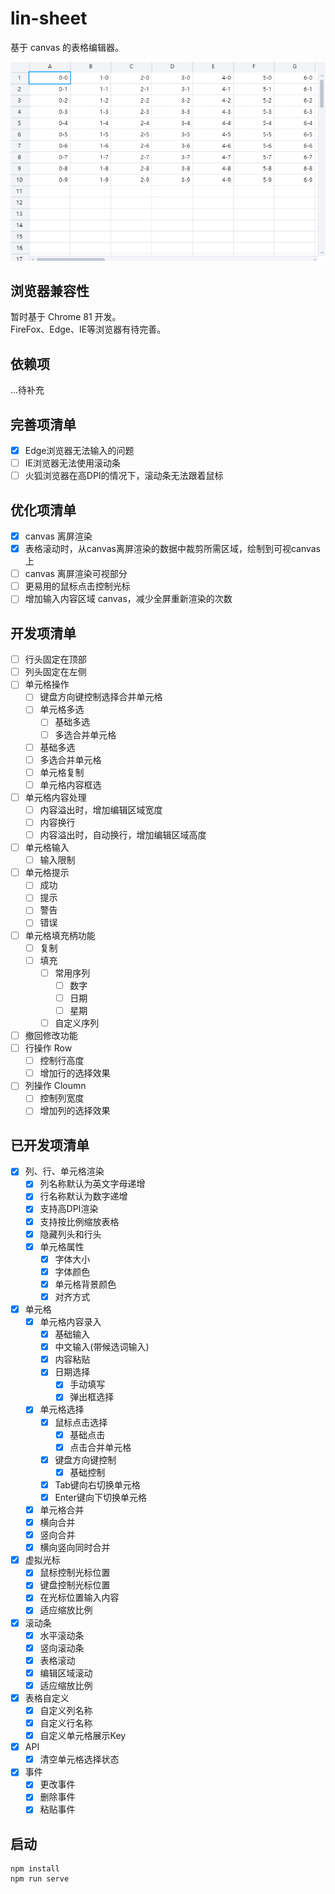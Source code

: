 # lin-sheet
基于 canvas 的表格编辑器。

![image](https://raw.githubusercontent.com/Liuzln/lin-sheet/master/gif/GIF%202020-4-8%2012-52-36.gif)

## 浏览器兼容性
暂时基于 Chrome 81 开发。  
FireFox、Edge、IE等浏览器有待完善。

## 依赖项
...待补充

## 完善项清单
- [x] Edge浏览器无法输入的问题
- [ ] IE浏览器无法使用滚动条
- [ ] 火狐浏览器在高DPI的情况下，滚动条无法跟着鼠标

## 优化项清单
- [x] canvas 离屏渲染
- [x] 表格滚动时，从canvas离屏渲染的数据中裁剪所需区域，绘制到可视canvas上
- [ ] canvas 离屏渲染可视部分
- [ ] 更易用的鼠标点击控制光标
- [ ] 增加输入内容区域 canvas，减少全屏重新渲染的次数

## 开发项清单
- [ ] 行头固定在顶部
- [ ] 列头固定在左侧
- [ ] 单元格操作
  - [ ] 键盘方向键控制选择合并单元格
  - [ ] 单元格多选
    - [ ] 基础多选
    - [ ] 多选合并单元格
  - [ ] 基础多选
  - [ ] 多选合并单元格
  - [ ] 单元格复制
  - [ ] 单元格内容框选
- [ ] 单元格内容处理
  - [ ] 内容溢出时，增加编辑区域宽度
  - [ ] 内容换行
  - [ ] 内容溢出时，自动换行，增加编辑区域高度
- [ ] 单元格输入
  - [ ] 输入限制
- [ ] 单元格提示
  - [ ] 成功
  - [ ] 提示
  - [ ] 警告
  - [ ] 错误
- [ ] 单元格填充柄功能
  - [ ] 复制
  - [ ] 填充
    - [ ] 常用序列
      - [ ] 数字
      - [ ] 日期
      - [ ] 星期
    - [ ] 自定义序列
- [ ] 撤回修改功能
- [ ] 行操作 Row 
  - [ ] 控制行高度
  - [ ] 增加行的选择效果
- [ ] 列操作 Cloumn
  - [ ] 控制列宽度
  - [ ] 增加列的选择效果

## 已开发项清单
- [x] 列、行、单元格渲染
  - [x] 列名称默认为英文字母递增
  - [x] 行名称默认为数字递增
  - [x] 支持高DPI渲染
  - [x] 支持按比例缩放表格
  - [x] 隐藏列头和行头
  - [x] 单元格属性
    - [x] 字体大小
    - [x] 字体颜色
    - [x] 单元格背景颜色
    - [x] 对齐方式
- [x] 单元格
  - [x] 单元格内容录入
    - [x] 基础输入
    - [x] 中文输入(带候选词输入)
    - [x] 内容粘贴
    - [x] 日期选择
      - [x] 手动填写
      - [x] 弹出框选择
  - [x] 单元格选择
    - [x] 鼠标点击选择
      - [x] 基础点击
      - [x] 点击合并单元格
    - [x] 键盘方向键控制
      - [x] 基础控制
    - [x] Tab键向右切换单元格
    - [x] Enter键向下切换单元格
  - [x] 单元格合并
   - [x] 横向合并
   - [x] 竖向合并
   - [x] 横向竖向同时合并
- [x] 虚拟光标
  - [x] 鼠标控制光标位置
  - [x] 键盘控制光标位置
  - [x] 在光标位置输入内容
  - [x] 适应缩放比例
- [x] 滚动条
  - [x] 水平滚动条
  - [x] 竖向滚动条
  - [x] 表格滚动
  - [x] 编辑区域滚动
  - [x] 适应缩放比例
- [x] 表格自定义
  - [x] 自定义列名称
  - [x] 自定义行名称
  - [x] 自定义单元格展示Key
- [x] API
  - [x] 清空单元格选择状态
- [x] 事件
  - [x] 更改事件
  - [x] 删除事件
  - [x] 粘贴事件

## 启动
```
npm install
npm run serve
```

